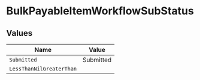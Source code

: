 # BulkPayableItemWorkflowSubStatus


## Values

| Name                     | Value                    |
| ------------------------ | ------------------------ |
| `Submitted`              | Submitted                |
| `LessThanNilGreaterThan` | <nil>                    |